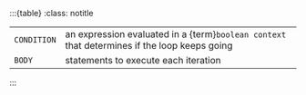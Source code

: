 :::{table}
:class: notitle

|             |                                                                                              |
|-------------|----------------------------------------------------------------------------------------------|
| `CONDITION` | an expression evaluated in a {term}`boolean context` that determines if the loop keeps going |
| `BODY`      | statements to execute each iteration                                                         |

:::
